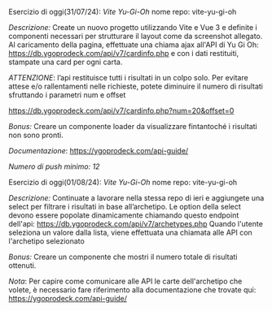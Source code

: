 Esercizio di oggi(31/07/24): *Vite Yu-Gi-Oh*
nome repo: vite-yu-gi-oh

*Descrizione:*
Create un nuovo progetto utilizzando Vite e Vue 3 e definite i componenti necessari per strutturare il layout come da screenshot allegato.
Al caricamento della pagina, effettuate una chiama ajax all'API di Yu Gi Oh: https://db.ygoprodeck.com/api/v7/cardinfo.php
e con i dati restituiti, stampate una card per ogni carta.

*ATTENZIONE*: l’api restituisce tutti i risultati in un colpo solo. Per evitare attese e/o rallentamenti nelle richieste, potete diminuire il numero di risultati sfruttando i parametri num e offset

https://db.ygoprodeck.com/api/v7/cardinfo.php?num=20&offset=0

*Bonus:*
Creare un componente loader da visualizzare fintantoché i risultati non sono pronti.

*Documentazione*: https://ygoprodeck.com/api-guide/

*Numero di push minimo: 12*

Esercizio di oggi(01/08/24): *Vite Yu-Gi-Oh*
nome repo: vite-yu-gi-oh

*Descrizione:*
Continuate a lavorare nella stessa repo di ieri e aggiungete una select per filtrare i risultati in base all’archetipo.
Le option della select devono essere popolate dinamicamente chiamando questo endpoint dell'api:
https://db.ygoprodeck.com/api/v7/archetypes.php
Quando l'utente seleziona un valore dalla lista, viene effettuata una chiamata alle API con l'archetipo selezionato

*Bonus:*
Creare un componente che mostri il numero totale di risultati ottenuti.

*Nota*:
Per capire come comunicare alle API le carte dell'archetipo che volete, è necessario fare riferimento alla documentazione che trovate qui:
https://ygoprodeck.com/api-guide/
